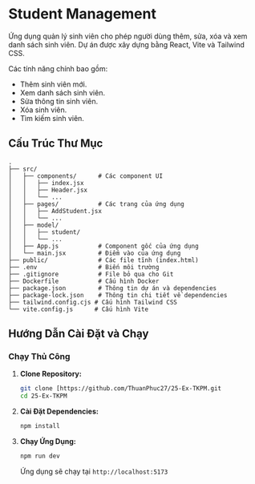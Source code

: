 # Student Management

Ứng dụng quản lý sinh viên cho phép người dùng thêm, sửa, xóa và xem danh sách sinh viên. Dự án được xây dựng bằng React, Vite và Tailwind CSS.

Các tính năng chính bao gồm:

* Thêm sinh viên mới.
* Xem danh sách sinh viên.
* Sửa thông tin sinh viên.
* Xóa sinh viên.
* Tìm kiếm sinh viên.

## Cấu Trúc Thư Mục
```
.
├── src/
│   ├── components/      # Các component UI 
│   │   ├── index.jsx
│   │   ├── Header.jsx
│   │   └── ...
│   ├── pages/           # Các trang của ứng dụng
│   │   ├── AddStudent.jsx
│   │   └── ...
│   ├── model/          
│   │   ├── student/
│   │   └── ...
│   ├── App.js           # Component gốc của ứng dụng
│   └── main.jsx         # Điểm vào của ứng dụng
├── public/              # Các file tĩnh (index.html)
├── .env                 # Biến môi trường
├── .gitignore           # File bỏ qua cho Git
├── Dockerfile           # Cấu hình Docker
├── package.json         # Thông tin dự án và dependencies
├── package-lock.json    # Thông tin chi tiết về dependencies
├── tailwind.config.cjs # Cấu hình Tailwind CSS
└── vite.config.js      # Cấu hình Vite
```
## Hướng Dẫn Cài Đặt và Chạy

### Chạy Thủ Công

1.  **Clone Repository:**

    ```bash
    git clone [https://github.com/ThuanPhuc27/25-Ex-TKPM.git
    cd 25-Ex-TKPM
    ```

2.  **Cài Đặt Dependencies:**

    ```bash
    npm install
    ```

3.  **Chạy Ứng Dụng:**

    ```bash
    npm run dev
    ```

    Ứng dụng sẽ chạy tại `http://localhost:5173` 

